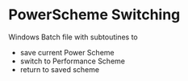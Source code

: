 # PowerScheme Switching

Windows Batch file with subtoutines to 
- save current Power Scheme
- switch to Performance Scheme
- return to saved scheme